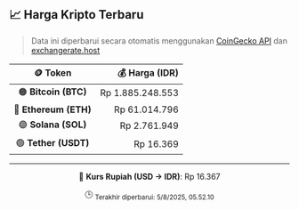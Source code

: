 

<!-- HARGA_KRIPTO -->
## 📈 Harga Kripto Terbaru

> Data ini diperbarui secara otomatis menggunakan [CoinGecko API](https://www.coingecko.com/) dan [exchangerate.host](https://exchangerate.host/)

<div align="center">

| 🪙 Token | 💰 Harga (IDR) |
|:------:|---------------:|
| 🟠 **Bitcoin (BTC)**   | Rp 1.885.248.553 |
| 🔵 **Ethereum (ETH)**  | Rp 61.014.796 |
| 🟣 **Solana (SOL)**    | Rp 2.761.949 |
| 🟢 **Tether (USDT)**   | Rp 16.369 |

---

💱 **Kurs Rupiah (USD → IDR)**: Rp 16.367

🕒 <sub>Terakhir diperbarui: 5/8/2025, 05.52.10</sub>

</div>
<!-- /HARGA_KRIPTO -->